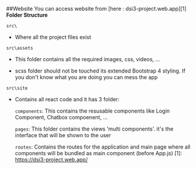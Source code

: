 ##Website
You can access website from [here : dsi3-project.web.app][1]
**Folder Structure**

`src\`

  - Where all the project files exist
  
 `src\assets`
 
  - This folder contains all the required images, css, videos, ...
  
  - scss folder should not be touched its extended Bootstrap 4 styling. If you don't know what you are doing you can mess the app
  
 `src\site`
 
  - Contains all react code and it has 3 folder:
  
    `components`: This contains the resusable components like Login Component, Chatbox compoenent, ...
    
    `pages`: This folder contains the views 'multi components'. it's the interface that will be shown to the user
    
    `routes`: Contains the routes for the application and main page where all components will be bundled as main component (before App.js)
[1]: https://dsi3-project.web.app/
